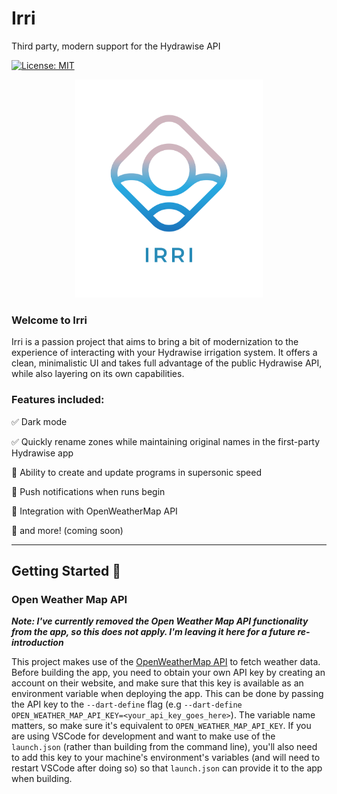 # Irri

Third party, modern support for the Hydrawise API

[![License: MIT][license_badge]][license_link]

<p align="center">
  <img width="300" height="349" src="https://github.com/btrautmann/hydrawise-companion/blob/main/assets/app_logo.png">
</p>

### Welcome to Irri

Irri is a passion project that aims to bring a bit of modernization to the experience of interacting with your Hydrawise irrigation system. It offers a clean, minimalistic UI and takes full advantage of the public Hydrawise API, while also layering on its own capabilities.

### Features included:

:white_check_mark: Dark mode

:white_check_mark: Quickly rename zones while maintaining original names in the first-party Hydrawise app

:construction: Ability to create and update programs in supersonic speed

:construction: Push notifications when runs begin

:construction: Integration with OpenWeatherMap API

:construction: and more! (coming soon)

---

## Getting Started 🚀

### Open Weather Map API

_**Note: I've currently removed the Open Weather Map API functionality from the app, so this does not apply. I'm leaving it here for a future re-introduction**_

This project makes use of the [OpenWeatherMap API](https://openweathermap.org/api) to fetch weather data. Before building the app, you need to obtain your own API key by creating an account on their website, and make sure that this key is available as an environment variable when deploying the app. This can be done by passing the API key to the `--dart-define` flag (e.g `--dart-define OPEN_WEATHER_MAP_API_KEY=<your_api_key_goes_here>`). The variable name matters, so make sure it's equivalent to `OPEN_WEATHER_MAP_API_KEY`. If you are using VSCode for development and want to make use of the `launch.json` (rather than building from the command line), you'll also need to add this key to your machine's environment's variables (and will need to restart VSCode after doing so) so that `launch.json` can provide it to the app when building.

[license_badge]: https://img.shields.io/badge/license-MIT-blue.svg
[license_link]: https://opensource.org/licenses/MIT
